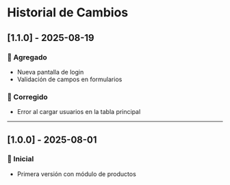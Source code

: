 # Historial de Cambios

## [1.1.0] - 2025-08-19
### 🚀 Agregado
- Nueva pantalla de login
- Validación de campos en formularios

### 🐞 Corregido
- Error al cargar usuarios en la tabla principal

---

## [1.0.0] - 2025-08-01
### 🎉 Inicial
- Primera versión con módulo de productos
